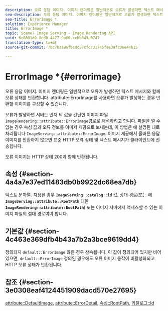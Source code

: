 ```yaml
---
description: 오류 응답 이미지. 이미지 렌더링은 일반적으로 오류가 발생하면 텍스트 메시지와 함께 오류 상태를 반환합니다. attribute ErrorImage를 사용하면 오류가 발생하는 경우 반환되도록 이미지를 구성할 수 있습니다.
seo-description: 오류 응답 이미지. 이미지 렌더링은 일반적으로 오류가 발생하면 텍스트 메시지와 함께 오류 상태를 반환합니다. attribute ErrorImage를 사용하면 오류가 발생하는 경우 반환되도록 이미지를 구성할 수 있습니다.
seo-title: ErrorImage *
solution: Experience Manager
title: ErrorImage *
topic: Scene7 Image Serving - Image Rendering API
uuid: 6c8801d0-8cd0-4477-9a60-ccbb343a0747
translation-type: tm+mt
source-git-commit: 7bc7b3a86fbcdc57cfdc31745fae3afc06e44b15

---
```



# ErrorImage *{#errorimage}

오류 응답 이미지. 이미지 렌더링은 일반적으로 오류가 발생하면 텍스트 메시지와 함께 오류 상태를 반환합니다. attribute::ErrorImage를 사용하면 오류가 발생하는 경우 반환할 이미지를 구성할 수 있습니다.

오류가 발생하면 서버는 먼저 의 값을 간단한 이미지 파일 `ImageRendering::attribute::ErrorImage`경로로 해석하려고 합니다. 파일을 열 수 없는 경우 속성 값과 오류 정보를 이미지 제공으로 보내는데, 이 방법은 에 설명된 대로 처리됩니다 `ImageServing::attribute::ErrorImage`. 이미지 제공에서 올바른 응답 이미지를 반환하지 않으면 표준 HTTP 오류 상태 및 텍스트 메시지가 클라이언트에 전송됩니다.

오류 이미지는 HTTP 상태 200과 함께 반환됩니다.

## 속성 {#section-4a4a7e37ed11483db0b9922dc68ea7db}

텍스트 문자열. 지정된 경우 **`ImageServing::catalog::id`** 값, 상대 경로(또는 에 **`ImageServing::attribute::RootPath`** 대한 **`ImageRendering::attribute::RootPath`**) 또는 이미지 서버에서 액세스할 수 있는 이미지 파일의 절대 경로여야 합니다.

## 기본값 {#section-4c463e369dfb4b43a7b2a3bce9619dd4}

정의되지 `default::ErrorImage` 않은 경우 상속됩니다. 이 값이 정의되어 있지만 비어 있으면, `default::ErrorImage` 정의된 경우에도 오류 이미지 동작이 비활성화되고 HTTP 오류 상태가 반환됩니다.

## 참조 {#section-3e0308eaf4124451909dacd570e27695}

[attribute::DefaultImage](../../../../../ir-api/material-cat/image-rendering-api-ref/c-ir-material-catalog/c-ir-attributes-reference/r-ir-defaultpix.md#reference-102c98f9b5d24d2aaaeb756653fb0e6f), [attribute::ErrorDetail](../../../../../ir-api/material-cat/image-rendering-api-ref/c-ir-material-catalog/c-ir-attributes-reference/r-ir-errordetail.md#reference-123b56eed6cf49cea6e0490672b7c53b), [속성::RootPath](../../../../../ir-api/material-cat/image-rendering-api-ref/c-ir-material-catalog/c-ir-attributes-reference/r-ir-rootpath.md#reference-a4d7c96b62e14fcbad1740c702f160f3), [카탈로그::Id](../../../../../ir-api/material-cat/image-rendering-api-ref/c-ir-material-catalog/c-ir-material-data-reference/r-ir-id.md#reference-cba2a53a952e403fb57a4e8569f9cf85)
